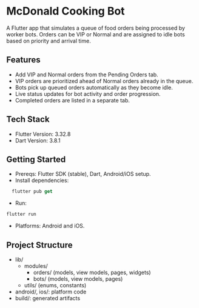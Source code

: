 # McDonald Cooking Bot

A Flutter app that simulates a queue of food orders being processed by worker bots. Orders can be VIP or Normal and are assigned to idle bots based on priority and arrival time.

## Features

- Add VIP and Normal orders from the Pending Orders tab.
- VIP orders are prioritized ahead of Normal orders already in the queue.
- Bots pick up queued orders automatically as they become idle.
- Live status updates for bot activity and order progression.
- Completed orders are listed in a separate tab.

## Tech Stack

- Flutter Version: 3.32.8
- Dart Version: 3.8.1

## Getting Started

- Prereqs: Flutter SDK (stable), Dart, Android/iOS setup.
- Install dependencies:

```dart
  flutter pub get
```

- Run:

```dart
flutter run
```

- Platforms: Android and iOS.

## Project Structure

- lib/
  - modules/
    - orders/ (models, view models, pages, widgets)
    - bots/ (models, view models, pages)
  - utils/ (enums, constants)
- android/, ios/: platform code
- build/: generated artifacts
